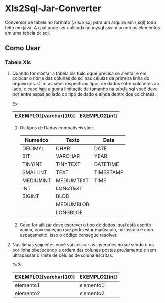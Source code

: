 # Xls2Sql-Jar-Converter

Conversor de tabela no formato (.xls/.xlsx) para um arquivo em (.sql) todo feito em java.
A qual pode ser aplicado no mysql assim pondo os elementos em uma tabela do sql.

## Como Usar

### Tabela Xls

1. Quando for montar a tabela xls tudo oque precisa se atentar é em colocar o nome das colunas do sql nas células 
da primeira linha do arquivo xls. Com os seus respectivos tipos de dados entre colchetes ao lado, e caso haja 
alguma limitação de tamanho na tabela sql você deve por entre aspas ao lado do tipo de dado e ainda dentro dos 
colchetes.

    Ex:

    | EXEMPLO1[varchar(10)] | EXEMPLO2[int] |
    |-----------------------|---------------|

    1. Os tipos de Dados compativeis são:

         | Numerico  | Texto      | Data      | 
         |-----------|------------|-----------|
         | DECIMAL   | CHAR       | DATE      |
         | BIT       | VARCHAR    | YEAR      |
         | TINYINT   | TINYTEXT   | DATETIME  |
         | SMALLINT  | TEXT       | TIMESTAMP |
         | MEDIUMINT | MEDIUMTEXT | TIME      |
         | INT       | LONGTEXT   |
         | BIGINT    | BLOB       |
         |           | MEDIUMBLOB |
         |           | LONGBLOB   |
    2. Caso for utilizar deve escrever o tipo de dados igual está escrito acima, com exceção que pode estar maiúsculo, minusculo e com espaçamento, isso o código consegue resolver.     
   

2. Nas linhas seguintes você vai colocar as inserções no sql sendo uma por linha obedecendo a ordem das colunas
   postas previamente e sem ultrapassar o limite de células de coluna escritas.

    Ex2:

   | EXEMPLO1[varchar(10)] | EXEMPLO2[int] |
   |-----------------------|---------------|
   | elemento1             | elemento1     |
   | elemento2             | elemento2     |
   




